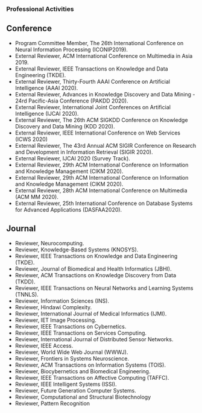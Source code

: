 ### Professional Activities
## Conference
* Program Committee Member, The 26th International Conference on Neural Information Processing (ICONIP2019).
* External Reviewer, ACM International Conference on Multimedia in Asia 2019.
* External Reviewer, IEEE Transactions on Knowledge and Data Engineering (TKDE).
* External Reviewer, Thirty-Fourth AAAI Conference on Artificial Intelligence (AAAI 2020).
* External Reviewer, Advances in Knowledge Discovery and Data Mining - 24rd Pacific-Asia Conference (PAKDD 2020).
* External Reviewer, International Joint Conferences on Artificial Intelligence (IJCAI 2020).
* External Reviewer, The 26th ACM SIGKDD Conference on Knowledge Discovery and Data Mining (KDD 2020).
* External Reviewer, IEEE International Conference on Web Services (ICWS 2020)
* External Reviewer, The 43rd Annual ACM SIGIR Conference on Research and Development in Information Retrieval (SIGIR 2020).
* External Reviewer, IJCAI 2020 (Survey Track).
* External Reviewer, 29th ACM International Conference on Information and Knowledge Management (CIKM 2020).
* External Reviewer, 29th ACM International Conference on Information and Knowledge Management (CIKM 2020).
* External Reviewer, 28th ACM International Conference on Multimedia (ACM MM 2020).
* External Reviewer, 25th International Conference on Database Systems for Advanced Applications (DASFAA2020).

## Journal
* Reviewer, Neurocomputing.
* Reviewer, Knowledge-Based Systems (KNOSYS).
* Reviewer, IEEE Transactions on Knowledge and Data Engineering (TKDE).
* Reviewer, Journal of Biomedical and Health Informatics (JBHI).
* Reviewer, ACM Transactions on Knowledge Discovery from Data (TKDD).
* Reviewer, IEEE Transactions on Neural Networks and Learning Systems (TNNLS).
* Reviewer, Information Sciences (INS).
* Reviewer, Hindawi Complexity.
* Reviewer, International Journal of Medical Informatics (IJMI).
* Reviewer, IET Image Processing.
* Reviewer, IEEE Transactions on Cybernetics.
* Reviewer, IEEE Transactions on Services Computing.
* Reviewer, International Journal of Distributed Sensor Networks.
* Reviewer, IEEE Access.
* Reviewer, World Wide Web Journal (WWWJ).
* Reviewer, Frontiers in Systems Neuroscience.
* Reviewer, ACM Transactions on Information Systems (TOIS).
* Reviewer, Biocybernetics and Biomedical Engineering.
* Reviewer, IEEE Transactions on Affective Computing (TAFFC).
* Reviewer, IEEE Intelligent Systems (ISSI).
* Reviewer, Future Generation Computer Systems.
* Reviewer, Computational and Structural Biotechnology
* Reviewer, Pattern Recognition
